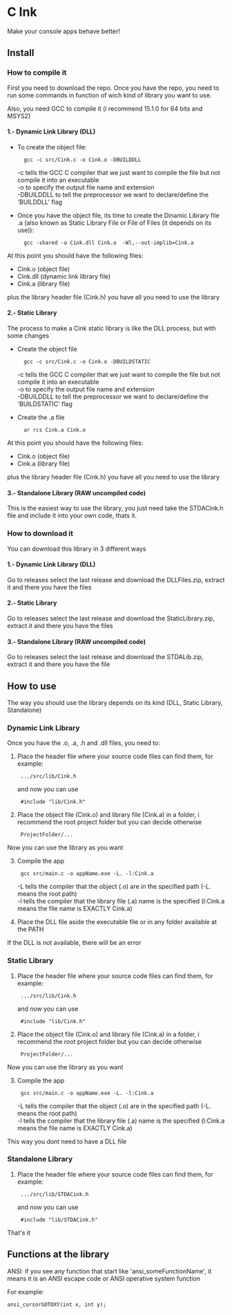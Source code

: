 # C Ink

Make your console apps behave better!

## Install

### How to compile it

First you need to download the repo. Once you have the repo, you need to run some commands in function of wich kind of library you want to use.

Also, you need GCC to compile it (i recommend 15.1.0 for 64 bits and MSYS2)

#### 1.- Dynamic Link Library (DLL)

- To create the object file:

        gcc -c src/Cink.c -o Cink.o -DBUILDDLL

    -c tells the GCC C compiler that we just want to compile the file but not compile it into an executable\
    -o to specify the output file name and extension\
    -DBUILDDLL to tell the preprocessor we want to declare/define the 'BUILDDLL' flag

- Once you have the object file, its time to create the Dinamic Library file .a (also known as Static Library File or File of Files (it depends on its use)):

        gcc -shared -o Cink.dll Cink.o  -Wl,--out-implib=Cink.a

At this point you should have the following files:
- Cink.o (object file)
- Cink.dll (dynamic link library file)
- Cink.a (library file)

plus the library header file (Cink.h) you have all you need to use the library

#### 2.- Static Library

The process to make a Cink static library is like the DLL process, but with some changes

- Create the object file

        gcc -c src/Cink.c -o Cink.o -DBUILDSTATIC
    
    -c tells the GCC C compiler that we just want to compile the file but not compile it into an executable\
    -o to specify the output file name and extension\
    -DBUILDDLL to tell the preprocessor we want to declare/define the 'BUILDSTATIC' flag

- Create the .a file

        ar rcs Cink.a Cink.o

At this point you should have the following files:
- Cink.o (object file)
- Cink.a (library file)

plus the library header file (Cink.h) you have all you need to use the library

#### 3.- Standalone Library (RAW uncompiled code)

This is the easiest way to use the library, you just need take the STDACink.h file and include it into your own code, thats it.

### How to download it

You can download this library in 3 different ways

#### 1.- Dynamic Link Library (DLL)

Go to releases select the last release and download the DLLFiles.zip, extract it and there you have the files

#### 2.- Static Library

Go to releases select the last release and download the StaticLibrary.zip, extract it and there you have the files

#### 3.- Standalone Library (RAW uncompiled code)

Go to releases select the last release and download the STDALib.zip, extract it and there you have the file

## How to use

The way you should use the library depends on its kind (DLL, Static Library, Standalone)

### Dynamic Link Library

Once you have the .o, .a, .h and .dll files, you need to:

1. Place the header file where your source code files can find them, for example:

        .../src/lib/Cink.h

    and now you can use

        #include "lib/Cink.h"

2. Place the object file (Cink.o) and library file (Cink.a) in a folder, i recommend the root project folder but you can decide otherwise

        ProjectFolder/...

Now you can use the library as you want

3. Compile the app

        gcc src/main.c -o appName.exe -L. -l:Cink.a
    
    -L tells the compiler that the object (.o) are in the specified path (-L. means the root path)\
    -l tells the compiler that the library file (.a) name is the specified (l:Cink.a means the file name is EXACTLY Cink.a)

4. Place the DLL file aside the executable file or in any folder available at the PATH

If the DLL is not available, there will be an error

### Static Library

1. Place the header file where your source code files can find them, for example:

        .../src/lib/Cink.h

    and now you can use

        #include "lib/Cink.h"

2. Place the object file (Cink.o) and library file (Cink.a) in a folder, i recommend the root project folder but you can decide otherwise

        ProjectFolder/...

Now you can use the library as you want

3. Compile the app

        gcc src/main.c -o appName.exe -L. -l:Cink.a
    
    -L tells the compiler that the object (.o) are in the specified path (-L. means the root path)\
    -l tells the compiler that the library file (.a) name is the specified (l:Cink.a means the file name is EXACTLY Cink.a)

This way you dont need to have a DLL file

### Standalone Library

1. Place the header file where your source code files can find them, for example:

        .../src/lib/STDACink.h

    and now you can use

        #include "lib/STDACink.h"

That's it

## Functions at the library

ANSI: if you see any function that start like 'ansi_someFunctionName', it means it is an ANSI escape code or ANSI operative system function

For example:

    ansi_cursorGOTOXY(int x, int y);